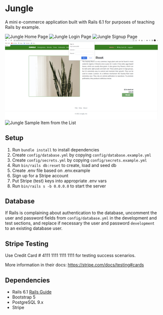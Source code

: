# Jungle

A mini e-commerce application built with Rails 6.1 for purposes of teaching Rails by example.

![Jungle Home Page](/home/labber/ruby/jungle-rails/docs/jungle-homepage.png)
![Jungle Login Page](/home/labber/ruby/jungle-rails/docs/jungle-login.png)
![Jungle Signup Page](/home/labber/ruby/jungle-rails/docs/jungle-signup.png)
![Jungle Authentication Snapshot for Admin Access](docs/jungle-authenticate-admin-access.png)
![Jungle Sample Item from the List](/home/labber/ruby/jungle-rails/docs/jungle-item.png)

## Setup

1. Run `bundle install` to install dependencies
2. Create `config/database.yml` by copying `config/database.example.yml`
3. Create `config/secrets.yml` by copying `config/secrets.example.yml`
4. Run `bin/rails db:reset` to create, load and seed db
5. Create .env file based on .env.example
6. Sign up for a Stripe account
7. Put Stripe (test) keys into appropriate .env vars
8. Run `bin/rails s -b 0.0.0.0` to start the server

## Database

If Rails is complaining about authentication to the database, uncomment the user and password fields from `config/database.yml` in the development and test sections, and replace if necessary the user and password `development` to an existing database user.

## Stripe Testing

Use Credit Card # 4111 1111 1111 1111 for testing success scenarios.

More information in their docs: <https://stripe.com/docs/testing#cards>

## Dependencies

- Rails 6.1 [Rails Guide](http://guides.rubyonrails.org/v6.1/)
- Bootstrap 5
- PostgreSQL 9.x
- Stripe
